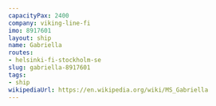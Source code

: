 ```yaml
---
capacityPax: 2400
company: viking-line-fi
imo: 8917601
layout: ship
name: Gabriella
routes:
- helsinki-fi-stockholm-se
slug: gabriella-8917601
tags:
- ship
wikipediaUrl: https://en.wikipedia.org/wiki/MS_Gabriella
---
```

